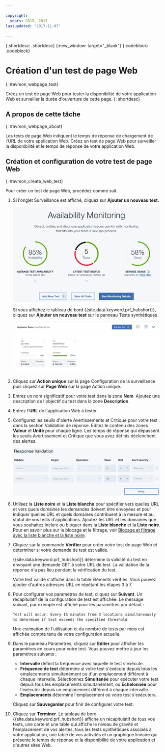 ```yaml
---

copyright:
  years: 2015, 2017
lastupdated: "2017-11-07"

---
```


{:shortdesc: .shortdesc}
{:new_window: target="_blank"}
{:codeblock: .codeblock}

# Création d'un test de page Web
{: #avmon_webpage_test}

Créez un test de page Web pour tester la disponibilité de votre application Web et surveiller la durée d'ouverture de cette page.
{: shortdesc}

## A propos de cette tâche
{: #avmon_webpage_about}

Les tests de page Web indiquent le temps de réponse de chargement de l'URL de votre application Web. Créez un test de page Web pour surveiller la disponibilité et le temps de réponse de votre application Web.

## Création et configuration de votre test de page Web
{: #avmon_create_web_test}

Pour créer un test de page Web, procédez comme suit.

1.  Si l'onglet Surveillance est affiché, cliquez sur **Ajouter un nouveau test**.

    ![Onglet Surveillance de votre application Cloud Foundry.](images/avmon_tab.png)

    Si vous affichez le tableau de bord {{site.data.keyword.prf_hubshort}}, cliquez sur **Ajouter un nouveau test** sur le panneau Tests synthétiques.

    ![Bouton Ajouter un nouveau test sur le panneau Tests synthétiques.](images/syn_tests_pane.jpg)

2.  Cliquez sur **Action unique** sur la page Configuration de la surveillance puis cliquez sur **Page Web** sur la page Action unique.
3.  Entrez un nom significatif pour votre test dans la zone **Nom**. Ajoutez une description de l'objectif du test dans la zone **Description**.
4.  Entrez l'**URL** de l'application Web à tester.
5.  Configurez les seuils d'alerte Avertissements et Critique pour votre test dans la section Validation de réponse. Editez le contenu des zones **Valeur** et **Unité** pour chaque ligne. Les temps de réponse qui dépassent les seuils Avertissement et Critique que vous avez définis déclenchent des alertes.

    ![Section Validation de réponse avec seuils Avertissement et Critiques par défaut.](images/avmon_webpage_resp_val.png)

6.  Utilisez la **Liste noire** et la **Liste blanche** pour spécifier vers quelles URL et vers quels domaines les demandes doivent être envoyées et pour indiquer quelles URL et quels domaines contribuent à la mesure et au statut de vos tests d'applications. Ajoutez les URL et les domaines que vous souhaitez inclure ou bloquer dans la **Liste blanche** et la **Liste noire**. Pour en savoir plus sur le blocage et le filtrage, voir [Blocage et filtrage avec la liste blanche et la liste noire](avmon_whitelist_blacklist.html#avmon_whitelist_blacklist "Utilisez la liste blanche et la liste noire pour déterminer à quelles ressources les demandes doivent être envoyées et quelles ressources contribuent aux mesures et au statut de vos tests d'application. Les listes blanches et les listes noires sont uniquement disponibles pour les tests de page Web et les tests du comportement contrôlé par scripts.").
7.  Cliquez sur la commande **Vérifier** pour créer votre test de page Web et déterminer si votre demande de test est valide.

    {{site.data.keyword.prf_hubshort}} détermine la validité du test en envoyant une demande GET à votre URL de test. La validation de la réponse n'a pas lieu pendant la vérification du test.

    Votre test validé s'affiche dans la table Eléments vérifiés. Vous pouvez ajouter d'autres adresses URL en répétant les étapes 3 à 7.

8.  Pour configurer vos paramètres de test, cliquez sur **Suivant**. Un récapitulatif de la configuration de test est affichée. Le message suivant, par exemple est affiché pour les paramètres par défaut :

    ``Test will occur: Every 15 minutes from 3 locations simultaneously to determine if test exceeds the specified threshold``.

    Une estimation de l'utilisation et du nombre de tests par mois est affichée compte tenu de votre configuration actuelle.

9.  Dans le panneau Paramètres, cliquez sur **Editer** pour afficher les paramètres en cours pour votre test. Vous pouvez mettre à jour les paramètres suivants :
    - **Intervalle** définit la fréquence avec laquelle le test s'exécute.
    - **Fréquence de test** détermine si votre test s'exécute depuis tous les emplacements simultanément ou d'un emplacement différent à chaque intervalle. Sélectionnez **Simultanée** pour exécuter votre test depuis tous les emplacements simultanément, ou **Echelonnée** pour l'exécuter depuis un emplacement différent à chaque intervalle.
    - **Emplacements** détermine l'emplacement où votre test s'exécutera.

    Cliquez sur **Sauvegarder** pour finir de configurer votre test.

10. Cliquez sur **Terminer**. Le tableau de bord {{site.data.keyword.prf_hubshort}} affiche un récapitulatif de tous vos tests, une carte et une table qui affiche le niveau de gravité et l'emplacement de vos alertes, tous les tests synthétiques associés à votre application, une table de vos activités et un graphique linéaire qui présente le temps de réponse et la disponibilité de votre application et d'autres sites Web.
